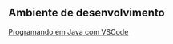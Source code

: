 ## Ambiente de desenvolvimento

[Programando em Java com VSCode](https://medium.com/@vinicius.b.martinez/microsoft-vscode-para-desenvolvedores-java-f1e9f69e6fa6)